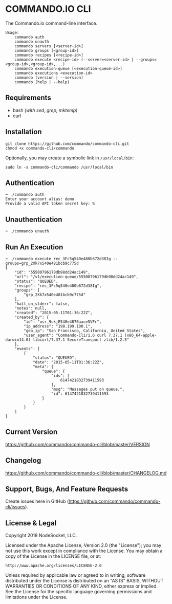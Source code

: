# COMMANDO.IO CLI
The Commando.io command-line interface.

````
Usage:
    commando auth
    commando unauth
    commando servers [<server-id>]
    commando groups [<group-id>]
    commando recipes [<recipe-id>]
    commando execute <recipe-id> (--server=<server-id> | --groups=<group-id>,<group-id>,...)
    commando execution-queue [<execution-queue-id>]
    commando executions <execution-id>
    commando (version | --version)
    commando (help | --help)
````

Requirements
------------
*  bash *(with sed, grep, mktemp)*
*  curl

Installation
------------
````
git clone https://github.com/commando/commando-cli.git
chmod +x commando-cli/commando
````

Optionally, you may create a symbolic link in `/usr/local/bin`:

````
sudo ln -s commando-cli/commando /usr/local/bin
````

Authentication
--------------

````
➜ ./commando auth
Enter your account alias: demo
Provide a valid API token secret key: %
````

Unauthentication
-----------------

````
➜ ./commando unauth
````

Run An Execution
-----------------

```
➜ ./commando execute rec_3Fc5q540e480b672d38Ig --groups=grp_2Xk7x540e481bcb9c775d
{
    "id": "55500796179db98dd24ac149",
    "url": "/v1/execution-queue/55500796179db98dd24ac149",
    "status": "QUEUED",
    "recipe": "rec_3Fc5q540e480b672d38Ig",
    "groups": [
        "grp_2Xk7x540e481bcb9c775d"
    ],
    "halt_on_stderr": false,
    "notes": null,
    "created": "2015-05-11T01:36:22Z",
    "created_by": {
        "id": "usr_9ukjE540e4870aace5VFr",
        "ip_address": "198.199.100.1",
        "geo_ip": "San Francisco, California, United States",
        "user_agent": "Commando-Cli/1.6 curl 7.37.1 (x86_64-apple-darwin14.0) libcurl/7.37.1 SecureTransport zlib/1.2.5"
    },
    "events": [
        {
            "status": "QUEUED",
            "date": "2015-05-11T01:36:22Z",
            "meta": {
                "queue": {
                    "ids": [
                        6147421832739411593
                    ],
                    "msg": "Messages put on queue.",
                    "id": 6147421832739411593
                }
            }
        }
    ]
}
```

Current Version
---------------

https://github.com/commando/commando-cli/blob/master/VERSION

Changelog
---------

https://github.com/commando/commando-cli/blob/master/CHANGELOG.md

Support, Bugs, And Feature Requests
-----------------------------------

Create issues here in GitHub (https://github.com/commando/commando-cli/issues).

License & Legal
---------------

Copyright 2018 NodeSocket, LLC.

Licensed under the Apache License, Version 2.0 (the "License"); you may not use this work except in compliance with the License. You may obtain a copy of the License in the LICENSE file, or at:

    http://www.apache.org/licenses/LICENSE-2.0

Unless required by applicable law or agreed to in writing, software distributed under the License is distributed on an "AS IS" BASIS, WITHOUT WARRANTIES OR CONDITIONS OF ANY KIND, either express or implied. See the License for the specific language governing permissions and limitations under the License.
